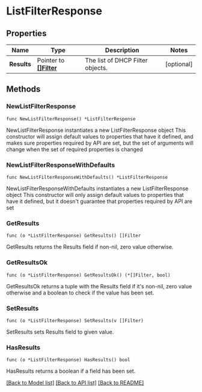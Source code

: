 # ListFilterResponse

## Properties

Name | Type | Description | Notes
------------ | ------------- | ------------- | -------------
**Results** | Pointer to [**[]Filter**](Filter.md) | The list of DHCP Filter objects. | [optional] 

## Methods

### NewListFilterResponse

`func NewListFilterResponse() *ListFilterResponse`

NewListFilterResponse instantiates a new ListFilterResponse object
This constructor will assign default values to properties that have it defined,
and makes sure properties required by API are set, but the set of arguments
will change when the set of required properties is changed

### NewListFilterResponseWithDefaults

`func NewListFilterResponseWithDefaults() *ListFilterResponse`

NewListFilterResponseWithDefaults instantiates a new ListFilterResponse object
This constructor will only assign default values to properties that have it defined,
but it doesn't guarantee that properties required by API are set

### GetResults

`func (o *ListFilterResponse) GetResults() []Filter`

GetResults returns the Results field if non-nil, zero value otherwise.

### GetResultsOk

`func (o *ListFilterResponse) GetResultsOk() (*[]Filter, bool)`

GetResultsOk returns a tuple with the Results field if it's non-nil, zero value otherwise
and a boolean to check if the value has been set.

### SetResults

`func (o *ListFilterResponse) SetResults(v []Filter)`

SetResults sets Results field to given value.

### HasResults

`func (o *ListFilterResponse) HasResults() bool`

HasResults returns a boolean if a field has been set.


[[Back to Model list]](../README.md#documentation-for-models) [[Back to API list]](../README.md#documentation-for-api-endpoints) [[Back to README]](../README.md)


